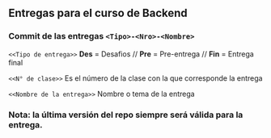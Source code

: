 ## Entregas para el curso de Backend

### Commit de las entregas `<Tipo>-<Nro>-<Nombre>`
`<<Tipo de entrega>>`
**Des** = Desafios // **Pre** = Pre-entrega // **Fin** = Entrega final

`<<N° de clase>>`
Es el número de la clase con la que corresponde la entrega

`<<Nombre de la entrega>>`
Nombre o tema de la entrega

### Nota: la última versión del repo siempre será válida para la entrega.

